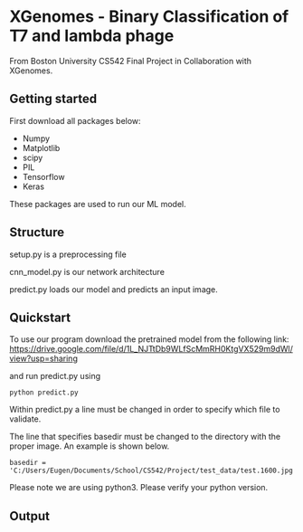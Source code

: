 # XGenomes - Binary Classification of T7 and lambda phage
From Boston University CS542 Final Project in Collaboration with XGenomes.

## Getting started
First download all packages below:
- Numpy
- Matplotlib
- scipy
- PIL
- Tensorflow
- Keras

These packages are used to run our ML model.

## Structure
setup.py is a preprocessing file

cnn_model.py is our network architecture

predict.py loads our model and predicts an input image.

## Quickstart
To use our program download the pretrained model from the following link: https://drive.google.com/file/d/1L_NJTtDb9WLfScMmRH0KtgVX529m9dWl/view?usp=sharing

and run predict.py using 
```
python predict.py
```
Within predict.py a line must be changed in order to specify which file to validate. 

The line that specifies basedir must be changed to the directory with the proper image. An example is shown below.
```
basedir = 'C:/Users/Eugen/Documents/School/CS542/Project/test_data/test.1600.jpg'
```
Please note we are using python3. Please verify your python version.

## Output



